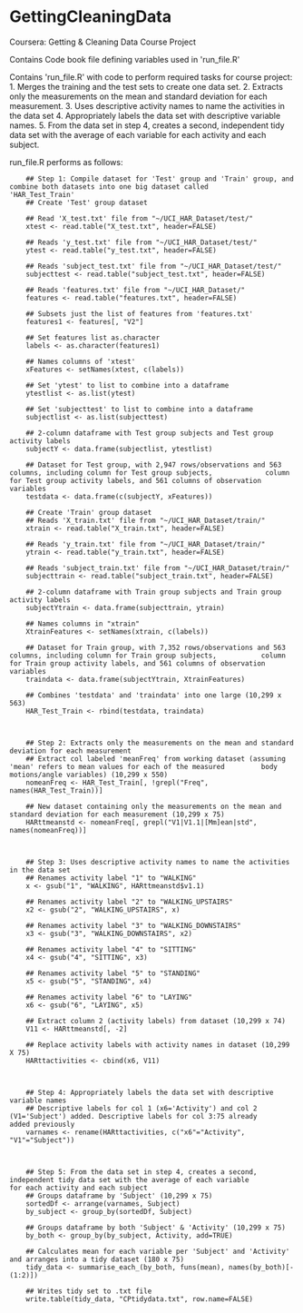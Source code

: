 # GettingCleaningData
Coursera: Getting &amp; Cleaning Data Course Project

Contains Code book file defining variables used in 'run_file.R'

Contains 'run_file.R' with code to perform required tasks for course project:
        1.  Merges the training and the test sets to create one data set.
        2.  Extracts only the measurements on the mean and standard deviation for each measurement. 
        3. Uses descriptive activity names to name the activities in the data set
        4. Appropriately labels the data set with descriptive variable names.
        5. From the data set in step 4, creates a second, independent tidy data set with the average of each variable for each activity and each subject.

run_file.R performs as follows:

        ## Step 1: Compile dataset for 'Test' group and 'Train' group, and combine both datasets into one big dataset called           'HAR_Test_Train'
        ## Create 'Test' group dataset

        ## Read 'X_test.txt' file from "~/UCI_HAR_Dataset/test/"
        xtest <- read.table("X_test.txt", header=FALSE)

        ## Reads 'y_test.txt' file from "~/UCI_HAR_Dataset/test/"
        ytest <- read.table("y_test.txt", header=FALSE)

        ## Reads 'subject_test.txt' file from "~/UCI_HAR_Dataset/test/"
        subjecttest <- read.table("subject_test.txt", header=FALSE)

        ## Reads 'features.txt' file from "~/UCI_HAR_Dataset/"
        features <- read.table("features.txt", header=FALSE)

        ## Subsets just the list of features from 'features.txt'
        features1 <- features[, "V2"]

        ## Set features list as.character
        labels <- as.character(features1)

        ## Names columns of 'xtest'
        xFeatures <- setNames(xtest, c(labels))

        ## Set 'ytest' to list to combine into a dataframe
        ytestlist <- as.list(ytest)

        ## Set 'subjecttest' to list to combine into a dataframe
        subjectlist <- as.list(subjecttest)

        ## 2-column dataframe with Test group subjects and Test group activity labels
        subjectY <- data.frame(subjectlist, ytestlist)

        ## Dataset for Test group, with 2,947 rows/observations and 563 columns, including column for Test group subjects,             column for Test group activity labels, and 561 columns of observation variables
        testdata <- data.frame(c(subjectY, xFeatures))

        ## Create 'Train' group dataset
        ## Reads 'X_train.txt' file from "~/UCI_HAR_Dataset/train/"
        xtrain <- read.table("X_train.txt", header=FALSE)

        ## Reads 'y_train.txt' file from "~/UCI_HAR_Dataset/train/"
        ytrain <- read.table("y_train.txt", header=FALSE)

        ## Reads 'subject_train.txt' file from "~/UCI_HAR_Dataset/train/"
        subjecttrain <- read.table("subject_train.txt", header=FALSE)

        ## 2-column dataframe with Train group subjects and Train group activity labels
        subjectYtrain <- data.frame(subjecttrain, ytrain)

        ## Names columns in "xtrain"
        XtrainFeatures <- setNames(xtrain, c(labels))

        ## Dataset for Train group, with 7,352 rows/observations and 563 columns, including column for Train group subjects,           column for Train group activity labels, and 561 columns of observation variables
        traindata <- data.frame(subjectYtrain, XtrainFeatures)

        ## Combines 'testdata' and 'traindata' into one large (10,299 x 563)
        HAR_Test_Train <- rbind(testdata, traindata)



        ## Step 2: Extracts only the measurements on the mean and standard deviation for each measurement
        ## Extract col labeled 'meanFreq' from working dataset (assuming 'mean' refers to mean values for each of the measured         body motions/angle variables) (10,299 x 550)
        nomeanFreq <- HAR_Test_Train[, !grepl("Freq", names(HAR_Test_Train))]

        ## New dataset containing only the measurements on the mean and standard deviation for each measurement (10,299 x 75)
        HARttmeanstd <- nomeanFreq[, grepl("V1|V1.1|[Mm]ean|std", names(nomeanFreq))]



        ## Step 3: Uses descriptive activity names to name the activities in the data set        
        ## Renames activity label "1" to "WALKING"
        x <- gsub("1", "WALKING", HARttmeanstd$v1.1)

        ## Renames activity label "2" to "WALKING_UPSTAIRS"
        x2 <- gsub("2", "WALKING_UPSTAIRS", x)

        ## Renames activity label "3" to "WALKING_DOWNSTAIRS"
        x3 <- gsub("3", "WALKING_DOWNSTAIRS", x2)

        ## Renames activity label "4" to "SITTING"
        x4 <- gsub("4", "SITTING", x3)

        ## Renames activity label "5" to "STANDING"
        x5 <- gsub("5", "STANDING", x4)

        ## Renames activity label "6" to "LAYING"
        x6 <- gsub("6", "LAYING", x5)

        ## Extract column 2 (activity labels) from dataset (10,299 x 74)
        V11 <- HARttmeanstd[, -2]

        ## Replace activity labels with activity names in dataset (10,299 X 75)
        HARttactivities <- cbind(x6, V11)



        ## Step 4: Appropriately labels the data set with descriptive variable names
        ## Descriptive labels for col 1 (x6='Activity') and col 2 (V1='Subject') added. Descriptive labels for col 3:75 already         added previously
        varnames <- rename(HARttactivities, c("x6"="Activity", "V1"="Subject"))



        ## Step 5: From the data set in step 4, creates a second, independent tidy data set with the average of each variable          for each activity and each subject
        ## Groups dataframe by 'Subject' (10,299 x 75)
        sortedDf <- arrange(varnames, Subject)
        by_subject <- group_by(sortedDf, Subject)

        ## Groups dataframe by both 'Subject' & 'Activity' (10,299 x 75)
        by_both <- group_by(by_subject, Activity, add=TRUE)

        ## Calculates mean for each variable per 'Subject' and 'Activity' and arranges into a tidy dataset (180 x 75)
        tidy_data <- summarise_each_(by_both, funs(mean), names(by_both)[-(1:2)])

        ## Writes tidy set to .txt file
        write.table(tidy_data, "CPtidydata.txt", row.name=FALSE)
